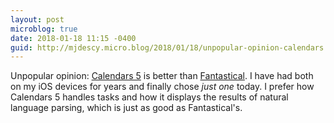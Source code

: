```yaml
---
layout: post
microblog: true
date: 2018-01-18 11:15 -0400
guid: http://mjdescy.micro.blog/2018/01/18/unpopular-opinion-calendars.html
---
```

Unpopular opinion: [Calendars 5](https://readdle.com/products/calendars5) is better than [Fantastical](https://flexibits.com/fantastical-iphone). I have had both on my iOS devices for years and finally chose _just one_ today. I prefer how Calendars 5 handles tasks and how it displays the results of natural language parsing, which is just as good as Fantastical's.
